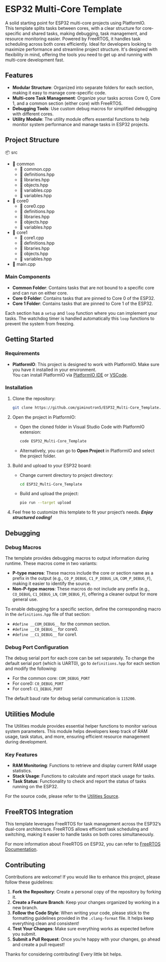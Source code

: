 # ESP32 Multi-Core Template

A solid starting point for ESP32 multi-core projects using PlatformIO.  
This template splits tasks between cores, with a clear structure for core-specific and shared tasks, making debugging, task management, and resource monitoring easier.
Powered by FreeRTOS, it handles task scheduling across both cores efficiently.
Ideal for developers looking to maximize performance and streamline project structure.
It's designed with flexibility in mind, offering the tools you need to get up and running with multi-core development fast.

## Features
- **Modular Structure**: Organized into separate folders for each section, making it easy to manage core-specific code.
- **Multi-core Task Management**: Organize your tasks across Core 0, Core 1, and a common section (either core) with FreeRTOS.
- **Debugging Tools**: Use custom debug macros for simplified debugging with different cores.
- **Utility Module**: The utility module offers essential functions to help monitor system performance and manage tasks in ESP32 projects.


## Project Structure
📦 src
- 📂 common
  - 📜 common.cpp
  - 📜 definitions.hpp
  - 📜 libraries.hpp
  - 📜 objects.hpp
  - 📜 variables.cpp
  - 📜 variables.hpp
- 📂 core0
  - 📜 core0.cpp
  - 📜 definitions.hpp
  - 📜 libraries.hpp
  - 📜 objects.hpp
  - 📜 variables.hpp
- 📂 core1
  - 📜 core1.cpp
  - 📜 definitions.hpp
  - 📜 libraries.hpp
  - 📜 objects.hpp
  - 📜 variables.hpp
- 📜 main.cpp


### Main Components
- **Common Folder**: Contains tasks that are not bound to a specific core and can run on either core.
- **Core 0 Folder**: Contains tasks that are pinned to Core 0 of the ESP32.
- **Core 1 Folder**: Contains tasks that are pinned to Core 1 of the ESP32.

Each section has a `setup` and `loop` function where you can implement your tasks.
The watchdog timer is handled automatically this `loop` functions to prevent the system from freezing.



## Getting Started
### Requirements
- **PlatformIO**: This project is designed to work with PlatformIO. Make sure you have it installed in your environment.  
  You can install PlatformIO via [PlatformIO IDE](https://platformio.org/install) or [VSCode](https://code.visualstudio.com/).

### Installation
1. Clone the repository:
   ```bash
   git clone https://github.com/giminotron5/ESP32_Multi-Core_Template.git
   ```
2. Open the project in PlatformIO:
   - Open the cloned folder in Visual Studio Code with PlatformIO extension:
     ```bash
     code ESP32_Multi-Core_Template
     ```
   - Alternatively, you can go to **Open Project** in PlatformIO and select the project folder.

3. Build and upload to your ESP32 board:
   - Change current directory to project directory:
     ```bash
     cd ESP32_Multi-Core_Template
     ```
   - Build and upload the project:
     ```bash
     pio run --target upload
     ```

4. Feel free to customize this template to fit your project’s needs. ***Enjoy structured coding!***



## Debugging
### Debug Macros
The template provides debugging macros to output information during runtime. These macros come in two variants:
- **P-type macros**: These macros include the core or section name as a prefix in the output (e.g., `CO_P_DEBUG`, `C1_P_DEBUG_LN`, `COM_P_DEBUG_F`), making it easier to identify the source.
- **Non-P-type macros**: These macros do not include any prefix (e.g., `CO_DEBUG`, `C1_DEBUG_LN`, `COM_DEBUG_F`), offering a cleaner output for more general use.

To enable debugging for a specific section, define the corresponding macro in the `definitions.hpp` file of that section:
- `#define __COM_DEBUG__` for the common section.
- `#define __C0_DEBUG__` for core0.
- `#define __C1_DEBUG__` for core1.

### Debug Port Configuration
The debug serial port for each core can be set separately. To change the default serial port (which is UART0), go to `definitions.hpp` for each section and modify the following:
- For the common core: `COM_DEBUG_PORT`
- For core0: `C0_DEBUG_PORT`
- For core1: `C1_DEBUG_PORT`

The default baud rate for debug serial communication is `115200`.



## Utilities Module
The Utilities module provides essential helper functions to monitor various system parameters.
This module helps developers keep track of RAM usage, task status, and more, ensuring efficient resource management during development.

### Key Features
- **RAM Monitoring**: Functions to retrieve and display current RAM usage statistics.
- **Stack Usage**: Functions to calculate and report stack usage for tasks.
- **Task Status**: Functionality to check and report the status of tasks running on the ESP32.

For the source code, please refer to the [Utilities Source](https://github.com/giminotron5/ESP32_Multi-Core_Template/tree/main/lib/utilities).


## FreeRTOS Integration
This template leverages FreeRTOS for task management across the ESP32’s dual-core architecture. FreeRTOS allows efficient task scheduling and switching, making it easier to handle tasks on both cores simultaneously.

For more information about FreeRTOS on ESP32, you can refer to [FreeRTOS Documentation](https://freertos.org/).


## Contributing
Contributions are welcome! If you would like to enhance this project, please follow these guidelines:

1. **Fork the Repository**: Create a personal copy of the repository by forking it.
2. **Create a Feature Branch**: Keep your changes organized by working in a new branch.
3. **Follow the Code Style**: When writing your code, please stick to the formatting guidelines provided in the `.clang-format` file. It helps keep everything clean and consistent!
4. **Test Your Changes**: Make sure everything works as expected before you submit.
5. **Submit a Pull Request**: Once you’re happy with your changes, go ahead and create a pull request!

Thanks for considering contributing! Every little bit helps.

